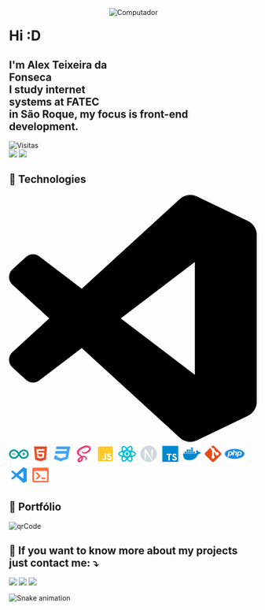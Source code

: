 <img src="https://media.giphy.com/media/ZVik7pBtu9dNS/giphy.gif" width="300px" height="200px" align="right" alt="Computador">

  # Hi :D

  ## I'm Alex Teixeira da Fonseca <br> I study internet systems at FATEC in São Roque, my focus is front-end development.
  
  
<img src="https://visitor-badge.glitch.me/badge?page_id=alextfonseca.alextfonseca" background="#8844ee" alt="Visitas">


<div margin-top="2px">
  <img height="180em" src="https://github-readme-stats.vercel.app/api?username=alextfonseca&issues&theme=midnight-purple&border_radius=10&hide_border=true"/>
  <img height="180em" src="https://github-readme-stats.vercel.app/api/top-langs/?username=alextfonseca&layout=compact&theme=midnight-purple&border_radius=10&hide_border=true"/>
</div>

## 🚀 Technologies
<div align="left">
  <svg role="img" viewBox="0 0 24 24" xmlns="http://www.w3.org/2000/svg"><title>Visual Studio Code</title><path d="M23.15 2.587L18.21.21a1.494 1.494 0 0 0-1.705.29l-9.46 8.63-4.12-3.128a.999.999 0 0 0-1.276.057L.327 7.261A1 1 0 0 0 .326 8.74L3.899 12 .326 15.26a1 1 0 0 0 .001 1.479L1.65 17.94a.999.999 0 0 0 1.276.057l4.12-3.128 9.46 8.63a1.492 1.492 0 0 0 1.704.29l4.942-2.377A1.5 1.5 0 0 0 24 20.06V3.939a1.5 1.5 0 0 0-.85-1.352zm-5.146 14.861L10.826 12l7.178-5.448v10.896z"/></svg>
  <img src="https://raw.githubusercontent.com/PKief/vscode-material-icon-theme/main/icons/arduino.svg" alt="arduino" width="40" height="40" />
  <img src="https://raw.githubusercontent.com/PKief/vscode-material-icon-theme/main/icons/html.svg" alt="html" width="40" height="40" />
  <img src="https://raw.githubusercontent.com/PKief/vscode-material-icon-theme/main/icons/css.svg" alt="css" width="40" height="40" />
  <img src="https://raw.githubusercontent.com/PKief/vscode-material-icon-theme/main/icons/sass.svg" alt="sass" width="40" height="40" />
  <img src="https://raw.githubusercontent.com/PKief/vscode-material-icon-theme/main/icons/javascript.svg" alt="javascript" width="40" height="40" />
  <img src="https://raw.githubusercontent.com/PKief/vscode-material-icon-theme/main/icons/react.svg" alt="react" width="40" height="40" />
  <img src="https://raw.githubusercontent.com/PKief/vscode-material-icon-theme/main/icons/next.svg" alt="next" width="40" height="40" />
  <img src="https://raw.githubusercontent.com/PKief/vscode-material-icon-theme/main/icons/typescript.svg" alt="typescript" width="40" height="40" />
  <img src="https://raw.githubusercontent.com/PKief/vscode-material-icon-theme/main/icons/docker.svg" alt="docker" width="40" height="40" />
  <img src="https://raw.githubusercontent.com/PKief/vscode-material-icon-theme/main/icons/git.svg" alt="git" width="40" height="40" />
  <img src="https://raw.githubusercontent.com/PKief/vscode-material-icon-theme/main/icons/php.svg" alt="php" width="40" height="40" />
  <img src="https://raw.githubusercontent.com/PKief/vscode-material-icon-theme/main/icons/vscode.svg" alt="vscode" width="40" height="40" />
  <img src="https://raw.githubusercontent.com/PKief/vscode-material-icon-theme/main/icons/console.svg" alt="console" width="40" height="40" />
</div>

##  👾 Portfólio
<img src="https://i.ibb.co/XxtdrcV/QRCode-F-cil.png" alt="qrCode" width="300" height="300" />

 ## 💌 If you want to know more about my projects just contact me: ⤵️

<p align="left">

  <a href="https://www.linkedin.com/in/alex-teixeira-da-fonseca-5a99931a2/" alt="Linkedin">
  <img src="https://img.shields.io/badge/-Linkedin-0e76a8?style=flat-square&logo=Linkedin&logoColor=white&link=LINK-DO-SEU-LINKEDIN" /></a>

  <a href="https://wa.me/+5511976184659?text=Olá%20Alex" alt="WhatsApp">
  <img src="https://img.shields.io/badge/-WhatsApp-25d366?style=flat-square&labelColor=25d366&logo=whatsapp&logoColor=white&link=API-DO-SEU-WHATSAPP"/></a>

  <a href="https://www.instagram.com/devalextf/?hl=pt-br" alt="Instagram">
  <img src="https://img.shields.io/badge/-Instagram-DF0174?style=flat-square&labelColor=DF0174&logo=instagram&logoColor=white&link=LINK-DO-SEU-INSTAGRAM"/></a>
</p>

![Snake animation](https://github.com/alextfonseca/rafaballerini/blob/output/github-contribution-grid-snake.svg)
